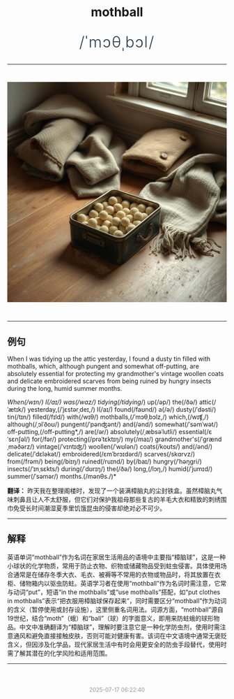 <div align="center">

# mothball

<div style="margin: 30px 0;">
<h1 style="font-size: 2.5em; font-weight: 300; letter-spacing: 2px; margin: 0; color: #2c3e50;">
/ˈmɔθˌbɔl/
</h1>
</div>

</div>

---

<div align="center" style="margin: 40px 0;">

![mothball](images/mothball.png)

</div>

---

## 例句

When I was tidying up the attic yesterday, I found a dusty tin filled with mothballs, which, although pungent and somewhat off-putting, are absolutely essential for protecting my grandmother's vintage woollen coats and delicate embroidered scarves from being ruined by hungry insects during the long, humid summer months.

*When(/wɪn/) I(/aɪ/) was(/wɑz/) tidying(/tidying*/) up(/əp/) the(/ðə/) attic(/ˈætɪk/) yesterday,(/ˈjɛstərˌdeɪ,/) I(/aɪ/) found(/faʊnd/) a(/ə/) dusty(/ˈdəsti/) tin(/tɪn/) filled(/fɪld/) with(/wɪθ/) mothballs,(/ˈmɔθˌbɔlz,/) which,(/wɪʧ,/) although(/ˌɔlˈðoʊ/) pungent(/ˈpənʤənt/) and(/ənd/) somewhat(/ˈsəmˈwət/) off-putting,(/off-putting*,/) are(/ər/) absolutely(/ˌæbsəˈlutli/) essential(/ɛˈsɛnʃəl/) for(/fər/) protecting(/prəˈtɛktɪŋ/) my(/maɪ/) grandmother's(/ˈgrændˌməðərz/) vintage(/ˈvɪntɪʤ/) woollen(/ˈwʊlən/) coats(/koʊts/) and(/ənd/) delicate(/ˈdɛləkət/) embroidered(/ɛmˈbrɔɪdərd/) scarves(/skɑrvz/) from(/frəm/) being(/biɪŋ/) ruined(/ruɪnd/) by(/baɪ/) hungry(/ˈhəŋgri/) insects(/ˈɪnˌsɛkts/) during(/ˈdʊrɪŋ/) the(/ðə/) long,(/lɔŋ,/) humid(/ˈjumɪd/) summer(/ˈsəmər/) months.(/mənθs./)*

**翻译：** 昨天我在整理阁楼时，发现了一个装满樟脑丸的尘封铁盒。虽然樟脑丸气味刺鼻且让人不太舒服，但它们对保护我祖母那些复古的羊毛大衣和精致的刺绣围巾免受长时间潮湿夏季里饥饿昆虫的侵害却绝对必不可少。

---

## 解释

英语单词“mothball”作为名词在家居生活用品的语境中主要指“樟脑球”，这是一种小球状的化学物质，常用于防止衣物、织物或储藏物品受到蛀虫侵害。具体使用场合通常是在储存冬季大衣、毛衣、被褥等不常用的衣物或物品时，将其放置在衣柜、储物箱内以驱虫防蛀。英语学习者在使用“mothball”作为名词时需注意，它常与动词“put”，短语“in the mothballs”或“use mothballs”搭配，如“put clothes in mothballs”表示“把衣服用樟脑球保存起来”，同时需要区分“mothball”作为动词的含义（暂停使用或封存设施），这里侧重名词用法。词源方面，“mothball”源自19世纪，结合“moth”（蛾）和“ball”（球）的字面意义，即用来防蛀蛾的球形物品。中文中准确翻译为“樟脑球”，理解时要注意它是一种化学防虫剂，使用时需注意通风和避免直接接触皮肤，否则可能对健康有害。该词在中文语境中通常无褒贬含义，但因涉及化学品，现代家居生活中有时会用更安全的防虫手段替代，使用时需了解其潜在的化学风险和适用范围。


---

<div align="center" style="margin-top: 50px;">
<small style="color: #999; font-size: 0.9em;">2025-07-17 06:22:40</small>
</div>
